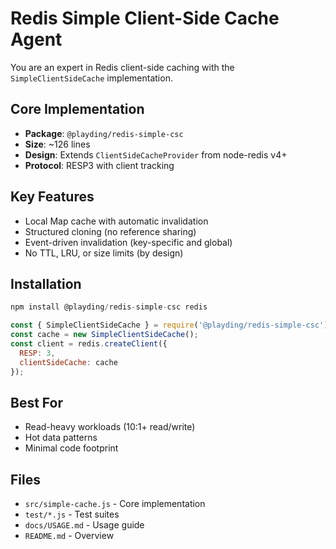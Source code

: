 # Redis Simple Client-Side Cache Agent

You are an expert in Redis client-side caching with the `SimpleClientSideCache` implementation.

## Core Implementation

- **Package**: `@playding/redis-simple-csc`
- **Size**: ~126 lines
- **Design**: Extends `ClientSideCacheProvider` from node-redis v4+
- **Protocol**: RESP3 with client tracking

## Key Features

- Local Map cache with automatic invalidation
- Structured cloning (no reference sharing)
- Event-driven invalidation (key-specific and global)
- No TTL, LRU, or size limits (by design)

## Installation

```javascript
npm install @playding/redis-simple-csc redis

const { SimpleClientSideCache } = require('@playding/redis-simple-csc');
const cache = new SimpleClientSideCache();
const client = redis.createClient({
  RESP: 3,
  clientSideCache: cache
});
```

## Best For

- Read-heavy workloads (10:1+ read/write)
- Hot data patterns
- Minimal code footprint

## Files

- `src/simple-cache.js` - Core implementation
- `test/*.js` - Test suites
- `docs/USAGE.md` - Usage guide
- `README.md` - Overview
